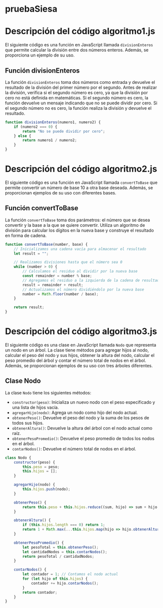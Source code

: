 # pruebaSiesa
# Descripción del código algoritmo1.js

El siguiente código es una función en JavaScript llamada `divisionEnteros` que permite calcular la división entre dos números enteros. Además, se proporciona un ejemplo de su uso.

## Función divisionEnteros

La función `divisionEnteros` toma dos números como entrada y devuelve el resultado de la división del primer número por el segundo. Antes de realizar la división, verifica si el segundo número es cero, ya que la división por cero no está definida en matemáticas. Si el segundo número es cero, la función devuelve un mensaje indicando que no se puede dividir por cero. Si el segundo número no es cero, la función realiza la división y devuelve el resultado.

```javascript
function divisionEnteros(numero1, numero2) {
    if (numero2 === 0) {
        return "No se puede dividir por cero";
    } else {
        return numero1 / numero2;
    }
}
```
# Descripción del código algoritmo2.js

El siguiente código es una función en JavaScript llamada `convertToBase` que permite convertir un número de base 10 a otra base deseada. Además, se proporcionan ejemplos de su uso con diferentes bases.

## Función convertToBase

La función `convertToBase` toma dos parámetros: el número que se desea convertir y la base a la que se quiere convertir. Utiliza un algoritmo de división para calcular los dígitos en la nueva base y construye el resultado en forma de cadena.

```javascript
function convertToBase(number, base) {
    // Inicializamos una cadena vacía para almacenar el resultado
    let result = "";

    // Realizamos divisiones hasta que el número sea 0
    while (number > 0) {
        // Calculamos el residuo al dividir por la nueva base
        const remainder = number % base;
        // Agregamos el residuo a la izquierda de la cadena de resultado
        result = remainder + result;
        // Actualizamos el número dividiéndolo por la nueva base
        number = Math.floor(number / base);
    }

    return result;
}
```
# Descripción del código algoritmo3.js

El siguiente código es una clase en JavaScript llamada `Nodo` que representa un nodo en un árbol. La clase tiene métodos para agregar hijos al nodo, calcular el peso del nodo y sus hijos, obtener la altura del nodo, calcular el peso promedio del árbol y contar el número total de nodos en el árbol. Además, se proporcionan ejemplos de su uso con tres árboles diferentes.

## Clase Nodo

La clase `Nodo` tiene los siguientes métodos:

- `constructor(peso)`: Inicializa un nuevo nodo con el peso especificado y una lista de hijos vacía.
- `agregarHijo(nodo)`: Agrega un nodo como hijo del nodo actual.
- `obtenerPeso()`: Devuelve el peso del nodo y la suma de los pesos de todos sus hijos.
- `obtenerAltura()`: Devuelve la altura del árbol con el nodo actual como raíz.
- `obtenerPesoPromedio()`: Devuelve el peso promedio de todos los nodos en el árbol.
- `contarNodos()`: Devuelve el número total de nodos en el árbol.

```javascript
class Nodo {
    constructor(peso) {
        this.peso = peso;
        this.hijos = [];
    }

    agregarHijo(nodo) {
        this.hijos.push(nodo);
    }

    obtenerPeso() {
        return this.peso + this.hijos.reduce((sum, hijo) => sum + hijo.obtenerPeso(), 0);
    }

    obtenerAltura() {
        if (this.hijos.length === 0) return 1;
        return 1 + Math.max(...this.hijos.map(hijo => hijo.obtenerAltura()));
    }

    obtenerPesoPromedio() {
        let pesoTotal = this.obtenerPeso();
        let cantidadNodos = this.contarNodos();
        return pesoTotal / cantidadNodos;
    }

    contarNodos() {
        let contador = 1; // Contamos el nodo actual
        for (let hijo of this.hijos) {
            contador += hijo.contarNodos();
        }
        return contador;
    }
}
```

